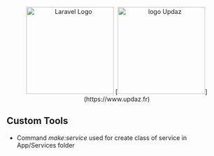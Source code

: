 <p align="center">
    <a href="https://laravel.com" target="_blank"><img src="https://raw.githubusercontent.com/laravel/art/master/logo-lockup/5%20SVG/2%20CMYK/1%20Full%20Color/laravel-logolockup-cmyk-red.svg" width="200" alt="Laravel Logo"></a>
    [<img src="https://www.updaz.fr/img/logo-blue.png" alt="logo Updaz" width="200px" />](https://www.updaz.fr)
</p>


## Custom Tools

- Command *make:service* used for create class of service in App/Services folder
